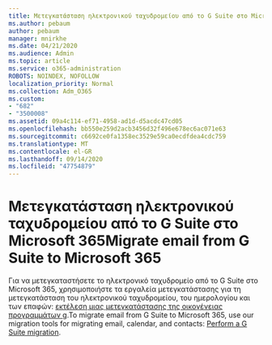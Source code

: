```yaml
---
title: Μετεγκατάσταση ηλεκτρονικού ταχυδρομείου από το G Suite στο Microsoft 365
ms.author: pebaum
author: pebaum
manager: mnirkhe
ms.date: 04/21/2020
ms.audience: Admin
ms.topic: article
ms.service: o365-administration
ROBOTS: NOINDEX, NOFOLLOW
localization_priority: Normal
ms.collection: Adm_O365
ms.custom:
- "682"
- "3500008"
ms.assetid: 09a4c114-ef71-4958-ad1d-d5acdc47cd05
ms.openlocfilehash: bb550e259d2acb3456d32f496e678ec6ac071e63
ms.sourcegitcommit: c6692ce0fa1358ec3529e59ca0ecdfdea4cdc759
ms.translationtype: MT
ms.contentlocale: el-GR
ms.lasthandoff: 09/14/2020
ms.locfileid: "47754879"
---
```

# <a name="migrate-email-from-g-suite-to-microsoft-365"></a><span data-ttu-id="d3f20-102">Μετεγκατάσταση ηλεκτρονικού ταχυδρομείου από το G Suite στο Microsoft 365</span><span class="sxs-lookup"><span data-stu-id="d3f20-102">Migrate email from G Suite to Microsoft 365</span></span>

<span data-ttu-id="d3f20-103">Για να μετεγκαταστήσετε το ηλεκτρονικό ταχυδρομείο από το G Suite στο Microsoft 365, χρησιμοποιήστε τα εργαλεία μετεγκατάστασης για τη μετεγκατάσταση του ηλεκτρονικού ταχυδρομείου, του ημερολογίου και των επαφών: [εκτέλεση μιας μετεγκατάστασης της οικογένειας προγραμμάτων g](https://docs.microsoft.com/Exchange/mailbox-migration/perform-g-suite-migration).</span><span class="sxs-lookup"><span data-stu-id="d3f20-103">To migrate email from G Suite to Microsoft 365, use our migration tools for migrating email, calendar, and contacts: [Perform a G Suite migration](https://docs.microsoft.com/Exchange/mailbox-migration/perform-g-suite-migration).</span></span>
  